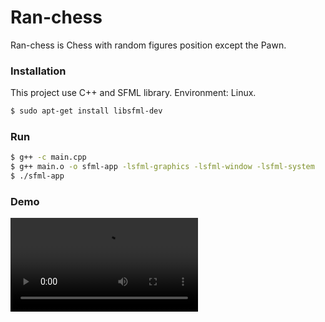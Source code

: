 # Ran-chess

Ran-chess is Chess with random figures position except the Pawn.

### Installation

This project use C++ and SFML library.
Environment: Linux.

```sh
$ sudo apt-get install libsfml-dev
```

### Run 

```sh
$ g++ -c main.cpp
$ g++ main.o -o sfml-app -lsfml-graphics -lsfml-window -lsfml-system 
$ ./sfml-app
```

### Demo

![](temp/ranchess_demo.mp4)
